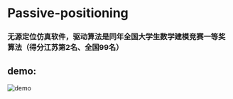 # Passive-positioning
### 无源定位仿真软件，驱动算法是同年全国大学生数学建模竞赛一等奖算法（得分江苏第2名、全国99名）
## demo:
![demo](https://github.com/BGMLoveWCJ/Passive-positioning/blob/main/demo.gif)
